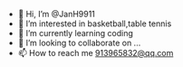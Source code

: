 - 👋 Hi, I’m @JanH9911
- 👀 I’m interested in basketball,table tennis
- 🌱 I’m currently learning coding
- 💞️ I’m looking to collaborate on ...
- 📫 How to reach me 913965832@qq.com

<!---
JanH9911/JanH9911 is a ✨ special ✨ repository because its `README.md` (this file) appears on your GitHub profile.
You can click the Preview link to take a look at your changes.
--->
